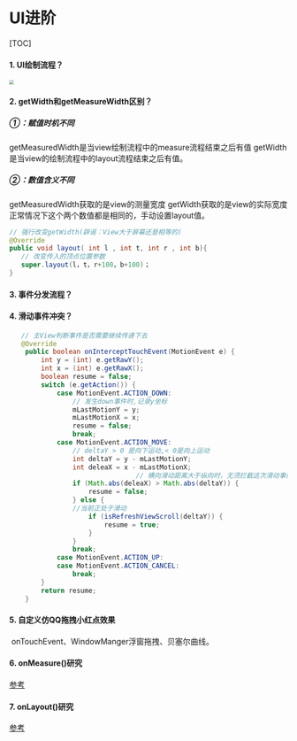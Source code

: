 # UI进阶

[TOC]

#### 1. UI绘制流程？

<img src="/Users/alex/books/docs/Android/05Android进阶/images/ui-design.jpg" style="zoom:50%;" />

#### 2. getWidth和getMeasureWidth区别？

##### ①：赋值时机不同

getMeasuredWidth是当view绘制流程中的measure流程结束之后有值
getWidth是当view的绘制流程中的layout流程结束之后有值。

##### ②：数值含义不同

getMeasuredWidth获取的是view的测量宽度
 getWidth获取的是view的实际宽度
 正常情况下这个两个数值都是相同的，手动设置layout值。

```java
// 强行改变getWidth(辟谣：View大于屏幕还是相等的)
@Override
public void layout( int l , int t, int r , int b){
   // 改变传入的顶点位置参数
   super.layout(l，t，r+100，b+100)；
}
```

#### 3. 事件分发流程？

#### 4. 滑动事件冲突？

```java
   // 主View判断事件是否需要继续传递下去
   @Override
    public boolean onInterceptTouchEvent(MotionEvent e) {
        int y = (int) e.getRawY();
        int x = (int) e.getRawX();
        boolean resume = false;
        switch (e.getAction()) {
            case MotionEvent.ACTION_DOWN:
                // 发生down事件时,记录y坐标
                mLastMotionY = y;
                mLastMotionX = x;
                resume = false;
                break;
            case MotionEvent.ACTION_MOVE:
                // deltaY > 0 是向下运动,< 0是向上运动
                int deltaY = y - mLastMotionY;
                int deleaX = x - mLastMotionX;
								// 横向滑动距离大于纵向时，无须拦截这次滑动事件，滑动事件会传递到下一层的view，也就是这里的轮播图控件，这样横向滑动轮播图的时候，PullToRefreshView就不会有下拉的动作了。
                if (Math.abs(deleaX) > Math.abs(deltaY)) {
                    resume = false;
                } else {
                //当前正处于滑动
                    if (isRefreshViewScroll(deltaY)) {
                        resume = true;
                    }
                }
                break;
            case MotionEvent.ACTION_UP:
            case MotionEvent.ACTION_CANCEL:
                break;
        }
        return resume;
    }
```

#### 5. 自定义仿QQ拖拽小红点效果

​	onTouchEvent、WindowManger浮窗拖拽、贝塞尔曲线。

#### 6. onMeasure()研究

[参考](https://blog.csdn.net/weixin_42477338/article/details/105979515)

#### 7. onLayout()研究

[参考](https://www.jianshu.com/p/da4e77fd0cfe)

